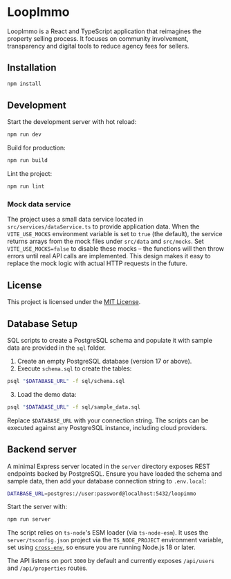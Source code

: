 # LoopImmo

LoopImmo is a React and TypeScript application that reimagines the property selling process. It focuses on community involvement, transparency and digital tools to reduce agency fees for sellers.

## Installation

```bash
npm install
```

## Development

Start the development server with hot reload:

```bash
npm run dev
```

Build for production:

```bash
npm run build
```

Lint the project:

```bash
npm run lint
```

### Mock data service

The project uses a small data service located in `src/services/dataService.ts` to
provide application data. When the `VITE_USE_MOCKS` environment variable is set
to `true` (the default), the service returns arrays from the mock files under
`src/data` and `src/mocks`. Set `VITE_USE_MOCKS=false` to disable these mocks –
the functions will then throw errors until real API calls are implemented.
This design makes it easy to replace the mock logic with actual HTTP requests in
the future.


## License

This project is licensed under the [MIT License](LICENSE).

## Database Setup

SQL scripts to create a PostgreSQL schema and populate it with sample data are provided in the `sql` folder.

1. Create an empty PostgreSQL database (version 17 or above).
2. Execute `schema.sql` to create the tables:

```bash
psql "$DATABASE_URL" -f sql/schema.sql
```

3. Load the demo data:

```bash
psql "$DATABASE_URL" -f sql/sample_data.sql
```

Replace `$DATABASE_URL` with your connection string. The scripts can be executed against any PostgreSQL instance, including cloud providers.

## Backend server

A minimal Express server located in the `server` directory exposes REST endpoints backed by PostgreSQL. Ensure you have loaded the schema and sample data, then add your database connection string to `.env.local`:

```bash
DATABASE_URL=postgres://user:password@localhost:5432/loopimmo
```

Start the server with:

```bash
npm run server
```

The script relies on `ts-node`'s ESM loader (via `ts-node-esm`). It uses the
`server/tsconfig.json` project via the `TS_NODE_PROJECT` environment variable,
set using [`cross-env`](https://www.npmjs.com/package/cross-env), so ensure you
are running Node.js 18 or later.

The API listens on port `3000` by default and currently exposes `/api/users` and `/api/properties` routes.
